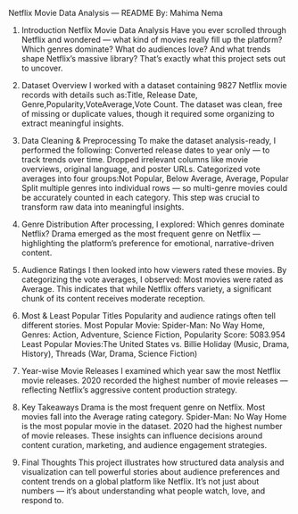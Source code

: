 Netflix Movie Data Analysis — README
By: Mahima Nema

1. Introduction Netflix Movie Data Analysis
Have you ever scrolled through Netflix and wondered — what kind of movies really fill up the platform? Which genres dominate? What do audiences love? And what trends shape Netflix’s massive library?
That’s exactly what this project sets out to uncover.

2. Dataset Overview
I worked with a dataset containing 9827 Netflix movie records with details such as:Title, Release Date, Genre,Popularity,VoteAverage,Vote Count. The dataset was clean, free of missing or duplicate values, though it required some organizing to extract meaningful insights.

3. Data Cleaning & Preprocessing
To make the dataset analysis-ready, I performed the following:
Converted release dates to year only — to track trends over time.
Dropped irrelevant columns like movie overviews, original language, and poster URLs.
Categorized vote averages into four groups:Not Popular, Below Average, Average, Popular
Split multiple genres into individual rows — so multi-genre movies could be accurately counted in each category.
This step was crucial to transform raw data into meaningful insights.

4. Genre Distribution
After processing, I explored: Which genres dominate Netflix?
Drama emerged as the most frequent genre on Netflix — highlighting the platform’s preference for emotional, narrative-driven content.

5. Audience Ratings
I then looked into how viewers rated these movies.
By categorizing the vote averages, I observed: Most movies were rated as Average.
This indicates that while Netflix offers variety, a significant chunk of its content receives moderate reception.

6. Most & Least Popular Titles
Popularity and audience ratings often tell different stories.
Most Popular Movie: Spider-Man: No Way Home, Genres: Action, Adventure, Science Fiction, Popularity Score: 5083.954
Least Popular Movies:The United States vs. Billie Holiday (Music, Drama, History), Threads (War, Drama, Science Fiction)

7. Year-wise Movie Releases
I examined which year saw the most Netflix movie releases.
2020 recorded the highest number of movie releases — reflecting Netflix’s aggressive content production strategy.

8. Key Takeaways
Drama is the most frequent genre on Netflix. Most movies fall into the Average rating category. Spider-Man: No Way Home is the most popular movie in the dataset. 2020 had the highest number of movie releases. These insights can influence decisions around content curation, marketing, and audience engagement strategies.

9. Final Thoughts
This project illustrates how structured data analysis and visualization can tell powerful stories about audience preferences and content trends on a global platform like Netflix.
It’s not just about numbers — it’s about understanding what people watch, love, and respond to.
